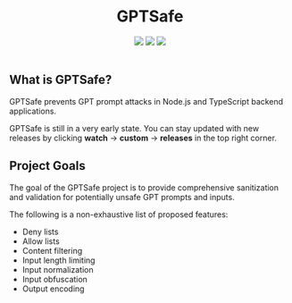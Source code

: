 <div align="center">
  <h1>GPTSafe</h1>
  <a href="https://github.com/redeux/GPTSafe/blob/main/CONTRIBUTING.md"><img src="https://img.shields.io/badge/PRs-welcome-brightgreen.svg" /></a>
  <a href="https://github.com/redeux/GPTSafe/blob/main/LICENSE"><img src="https://img.shields.io/badge/license-Apache%202-blue" /></a>
    <a href="https://github.com/redeux/GPTSafe/blob/main/LICENSE"><img src="https://img.shields.io/npm/v/gptsafe" /></a>
  <br />
  <br />
</div>

## What is GPTSafe?
GPTSafe prevents GPT prompt attacks in Node.js and TypeScript backend applications.

GPTSafe is still in a very early state. You can stay updated with new releases by clicking **watch** -> **custom** -> **releases** in the top right corner.

## Project Goals
The goal of the GPTSafe project is to provide comprehensive sanitization and validation for potentially unsafe GPT prompts and inputs. 

The following is a non-exhaustive list of proposed features:
* Deny lists
* Allow lists
* Content filtering
* Input length limiting
* Input normalization
* Input obfuscation
* Output encoding